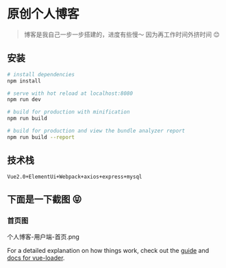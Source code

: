# 原创个人博客

> 博客是我自己一步一步搭建的，进度有些慢～ 因为再工作时间外挤时间 😊

## 安装

``` bash
# install dependencies
npm install

# serve with hot reload at localhost:8080
npm run dev

# build for production with minification
npm run build

# build for production and view the bundle analyzer report
npm run build --report
```

## 技术栈
```
Vue2.0+ElementUi+Webpack+axios+express+mysql
```

## 下面是一下截图 😝

### 首页图

个人博客-用户端-首页.png

For a detailed explanation on how things work, check out the [guide](http://vuejs-templates.github.io/webpack/) and [docs for vue-loader](http://vuejs.github.io/vue-loader).
